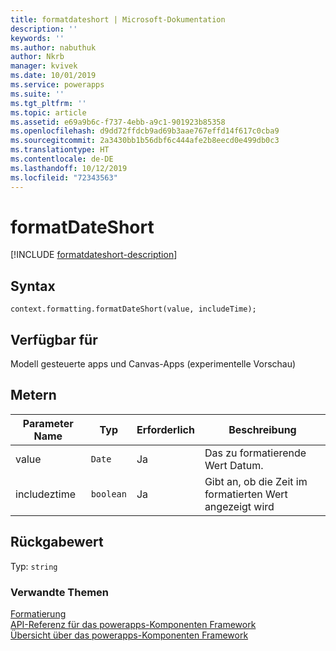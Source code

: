 ```yaml
---
title: formatdateshort | Microsoft-Dokumentation
description: ''
keywords: ''
ms.author: nabuthuk
author: Nkrb
manager: kvivek
ms.date: 10/01/2019
ms.service: powerapps
ms.suite: ''
ms.tgt_pltfrm: ''
ms.topic: article
ms.assetid: e69a9b6c-f737-4ebb-a9c1-901923b85358
ms.openlocfilehash: d9dd72ffdcb9ad69b3aae767effd14f617c0cba9
ms.sourcegitcommit: 2a3430bb1b56dbf6c444afe2b8eecd0e499db0c3
ms.translationtype: HT
ms.contentlocale: de-DE
ms.lasthandoff: 10/12/2019
ms.locfileid: "72343563"
---
```

# <a name="formatdateshort"></a>formatDateShort

[!INCLUDE [formatdateshort-description](includes/formatdateshort-description.md)]

## <a name="syntax"></a>Syntax

`context.formatting.formatDateShort(value, includeTime);`

## <a name="available-for"></a>Verfügbar für 

Modell gesteuerte apps und Canvas-Apps (experimentelle Vorschau)

## <a name="parameters"></a>Metern

| Parameter Name|Typ|Erforderlich|Beschreibung|
| ------------- |----|--------|-----------|
|value|`Date`|Ja|Das zu formatierende Wert Datum.|
|includeztime|`boolean`|Ja|Gibt an, ob die Zeit im formatierten Wert angezeigt wird|

## <a name="return-value"></a>Rückgabewert

Typ: `string`


### <a name="related-topics"></a>Verwandte Themen

[Formatierung](../formatting.md)<br/>
[API-Referenz für das powerapps-Komponenten Framework](../../reference/index.md)<br/>
[Übersicht über das powerapps-Komponenten Framework](../../overview.md)